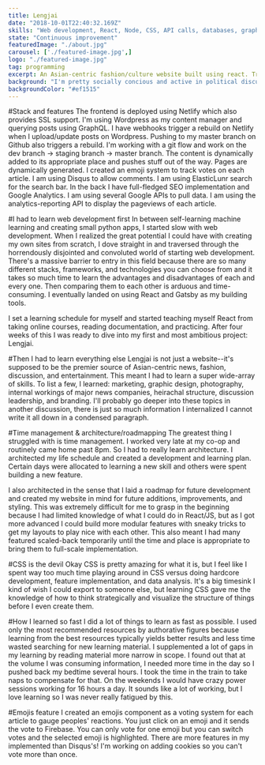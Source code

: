 ```yaml
---
title: Lengjai
date: "2018-10-01T22:40:32.169Z"
skills: "Web development, React, Node, CSS, API calls, databases, graphic design, photography, writing, politics, too many to list"
state: "Continuous improvement"
featuredImage: "./about.jpg"
carousel: ['./featured-image.jpg',]
logo: "./featured-image.jpg"
tag: programming
excerpt: An Asian-centric fashion/culture website built using react. Trying to change the world one step at a time.
background: "I'm pretty socially concious and active in political discussions. I wanted to create my own platform to change the conversation."
backgroundColor: "#ef1515"
---
```


#Stack and features
The frontend is deployed using Netlify which also provides SSL support. I'm using Wordpress as my content manager and querying posts using GraphQL. I have webhooks trigger a rebuild on Netlify when I upload/update posts on Wordpress. Pushing to my master branch on Github also triggers a rebuild. I'm working with a git flow and work on the dev branch -> staging branch -> master branch. The content is dynamically added to its appropriate place and pushes stuff out of the way. Pages are dynamically generated. I created an emoji system to track votes on each article. I am using Disqus to allow comments. I am using ElasticLunr search for the search bar. In the back I have full-fledged SEO implementation and Google Analytics. I am using several Google APIs to pull data. I am using the analytics-reporting API to display the pageviews of each article.

#I had to learn web development first
In between self-learning machine learning and creating small python apps, I started slow with web development. When I realized the great potential I could have with creating my own sites from scratch, I dove straight in and traversed through the horrendously disjointed and convoluted world of starting web development. There's a massive barrier to entry in this field because there are so many different stacks, frameworks, and technologies you can choose from and it takes so much time to learn the advantages and disadvantages of each and every one. Then comparing them to each other is arduous and time-consuming. I eventually landed on using React and Gatsby as my building tools. 

I set a learning schedule for myself and started teaching myself React from taking online courses, reading documentation, and practicing. After four weeks of this I was ready to dive into my first and most ambitious project: Lengjai.

#Then I had to learn everything else
Lengjai is not just a website--it's supposed to be the premier source of Asian-centric news, fashion, discussion, and entertainment. This meant I had to learn a super wide-array of skills. To list a few, I learned: marketing, graphic design, photography, internal workings of major news companies, heirachal structure, discussion leadership, and branding. I'll probably go deeper into these topics in another discussion, there is just so much information I internalized I cannot write it all down in a condensed paragraph.

#Time management & architecture/roadmapping
The greatest thing I struggled with is time management. I worked very late at my co-op and routinely came home past 8pm. So I had to really learn architecture. I architected my life schedule and created a development and learning plan. Certain days were allocated to learning a new skill and others were spent building a new feature.

I also architected in the sense that I laid a roadmap for future development and created my website in mind for future additions, improvements, and styling. This was extremely difficult for me to grasp in the beginning because I had limited knowledge of what I could do in React/JS, but as I got more advanced I could build more modular features with sneaky tricks to get my layouts to play nice with each other. This also meant I had many featured scaled-back temporarily until the time and place is appropriate to bring them to full-scale implementation. 

#CSS is the devil
Okay CSS is pretty amazing for what it is, but I feel like I spent way too much time playing around in CSS versus doing hardcore development, feature implementation, and data analysis. It's a big timesink I kind of wish I could export to someone else, but learning CSS gave me the knowledge of how to think strategically and visualize the structure of things before I even create them.

#How I learned so fast
I did a lot of things to learn as fast as possible. I used only the most recommended resources by authorative figures because learning from the best resources typically yields better results and less time wasted searching for new learning material. I supplemented a lot of gaps in my learning by reading material more narrow in scope. I found out that at the volume I was consuming information, I needed more time in the day so I pushed back my bedtime several hours. I took the time in the train to take naps to compensate for that. On the weekends I would have crazy power sessions working for 16 hours a day. It sounds like a lot of working, but I love learning so I was never really fatigued by this.

#Emojis feature
I created an emojis component as a voting system for each article to gauge peoples' reactions. You just click on an emoji and it sends the vote to Firebase. You can only vote for one emoji but you can switch votes and the selected emoji is highlighted. There are more features in my implemented than Disqus's! I'm working on adding cookies so you can't vote more than once.